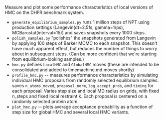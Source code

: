 Measure and plot some performance characteristics of local versions of HMC on the DHFR benchmark system.

* `generate_equilibrium_samples.py` runs 1 million steps of NPT using production settings (Langevin(dt=2.5fs, gamma=1/ps), MCBarostat(interval=15)) and saves snapshots every 1000 steps.
* `polish_samples.py` "polishes" the snapshots generated from Langevin by applying 100 steps of Barker MCMC to each snapshot. This doesn't have much apparent effect, but reduces the number of things to worry about in subsequent steps. (Can be more confident that we're starting from equilibrium-looking samples.)
* `hmc.py` defines `LocalHMC` and `GlobalHMC` moves (these are intended to be consolidated and added to timemachine.md.moves shortly)
* `profile_hmc.py` -- measures performance characteristics by simulating individual HMC proposals from randomly selected equilibrium samples. saves `n_atoms_moved`, `proposal_norm`, `log_accept_prob`, and `timing` for each proposal. Varies step size and local MD radius on grids, with fixed n_steps and fixed local restraint k. Each proposal is centered on a randomly selected protein atom.
* `plot_hmc.py` -- plots average acceptance probability as a function of step size for global HMC and several local HMC variants.
